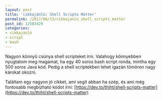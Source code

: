 ```yaml
---
layout: post
title: 'cikkajánló: Shell Scripts Matter'
permalink: /2017/06/13/cikkajanlo_shell_scripts_matter
post_id: 12583429
categories: 
- cikkajánló
- script
- bash
---
```


Nagyon könnyű csúnya shell scripteket írni. Valahogy könnyebben nyugtatom meg magamat, ha egy 40 soros bash script ronda, mintha egy 500 soros Java kód. Pedig a shell scriptekben lehet igazán tömören nagy károkat okozni.

Találtam egy nagyon jó cikket, ami segít abban ha szép, és ami még fontosabb megbízható kódot írni: 
[https://dev.to/thiht/shell-scripts-matter](https://dev.to/thiht/shell-scripts-matter)